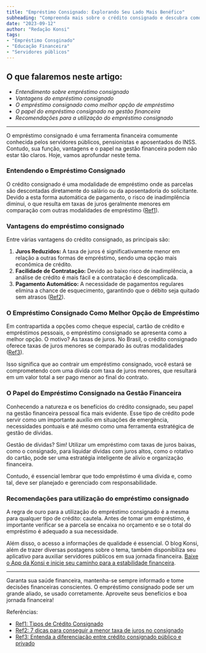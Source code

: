```yaml
---
title: "Empréstimo Consignado: Explorando Seu Lado Mais Benéfico"
subheading: "Compreenda mais sobre o crédito consignado e descubra como ele pode lhe ajudar de maneira eficaz e segura"
date: "2023-09-12"
author: "Redação Konsi"
tags:
- "Empréstimo Consginado"
- "Educação Financeira"
- "Servidores públicos"
---
```


## O que falaremos neste artigo:

- *Entendimento sobre empréstimo consignado*
- *Vantagens do empréstimo consignado*
- *O empréstimo consignado como melhor opção de empréstimo*
- *O papel do empréstimo consignado na gestão financeira*
- *Recomendações para a utilização do empréstimo consignado*

---

O empréstimo consignado é uma ferramenta financeira comumente conhecida pelos servidores públicos, pensionistas e aposentados do INSS. Contudo, sua função, vantagens e o papel na gestão financeira podem não estar tão claros. Hoje, vamos aprofundar neste tema.

### Entendendo o Empréstimo Consignado

O crédito consignado é uma modalidade de empréstimo onde as parcelas são descontadas diretamente do salário ou da aposentadoria do solicitante. Devido a esta forma automática de pagamento, o risco de inadimplência diminui, o que resulta em taxas de juros geralmente menores em comparação com outras modalidades de empréstimo ([Ref1](http://konsi.com.br/postagens/tipos-de-credito-consignado)).

### Vantagens do empréstimo consignado

Entre várias vantagens do crédito consignado, as principais são:

1. **Juros Reduzidos:** A taxa de juros é significativamente menor em relação a outras formas de empréstimo, sendo uma opção mais econômica de crédito.
2. **Facilidade de Contratação:** Devido ao baixo risco de inadimplência, a análise de crédito é mais fácil e a contratação é descomplicada.
3. **Pagamento Automático:** A necessidade de pagamentos regulares elimina a chance de esquecimento, garantindo que o débito seja quitado sem atrasos ([Ref2](http://konsi.com.br/postagens/7-dicas-para-conseguir-a-menor-taxa-de-juros-no-consignado)).

### O Empréstimo Consignado Como Melhor Opção de Empréstimo 

Em contrapartida a opções como cheque especial, cartão de crédito e empréstimos pessoais, o empréstimo consignado se apresenta como a melhor opção. O motivo? As taxas de juros. No Brasil, o crédito consignado oferece taxas de juros menores se comparado às outras modalidades ([Ref3](http://konsi.com.br/postagens/entenda-a-diferenciao-entre-crdito-consignado-pblico-e-privado)).

Isso significa que ao contrair um empréstimo consignado, você estará se comprometendo com uma dívida com taxa de juros menores, que resultará em um valor total a ser pago menor ao final do contrato.

### O Papel do Empréstimo Consignado na Gestão Financeira

Conhecendo a natureza e os benefícios do crédito consignado, seu papel na gestão financeira pessoal fica mais evidente. Esse tipo de crédito pode servir como um importante auxílio em situações de emergência, necessidades pontuais e até mesmo como uma ferramenta estratégica de gestão de dívidas. 

Gestão de dívidas? Sim! Utilizar um empréstimo com taxas de juros baixas, como o consignado, para liquidar dívidas com juros altos, como o rotativo do cartão, pode ser uma estratégia inteligente de alívio e organização financeira.

Contudo, é essencial lembrar que todo empréstimo é uma dívida e, como tal, deve ser planejado e gerenciado com responsabilidade.

### Recomendações para utilização do empréstimo consignado

A regra de ouro para a utilização do empréstimo consignado é a mesma para qualquer tipo de crédito: cautela. Antes de tomar um empréstimo, é importante verificar se a parcela se encaixa no orçamento e se o total do empréstimo é adequado a sua necessidade.

Além disso, o acesso a informações de qualidade é essencial. O blog Konsi, além de trazer diversas postagens sobre o tema, também disponibiliza seu aplicativo para auxiliar servidores públicos em sua jornada financeira. [Baixe o App da Konsi e inicie seu caminho para a estabilidade financeira](http://konsi.com.br/downloadapp).

---

Garanta sua saúde financeira, mantenha-se sempre informado e tome decisões financeiras conscientes. O empréstimo consignado pode ser um grande aliado, se usado corretamente. Aproveite seus benefícios e boa jornada financeira! 

Referências:
- [Ref1: Tipos de Crédito Consignado](http://konsi.com.br/postagens/tipos-de-credito-consignado)
- [Ref2: 7 dicas para conseguir a menor taxa de juros no consignado](http://konsi.com.br/postagens/7-dicas-para-conseguir-a-menor-taxa-de-juros-no-consignado)
- [Ref3: Entenda a diferenciação entre crédito consignado público e privado](http://konsi.com.br/postagens/entenda-a-diferenciao-entre-crdito-consignado-pblico-e-privado)

